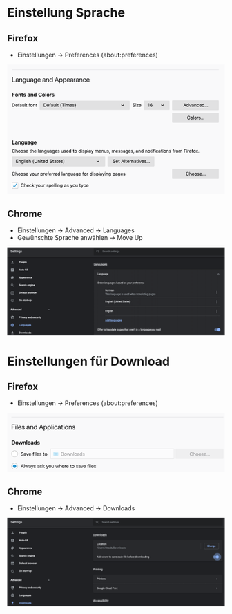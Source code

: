 # Einstellung Sprache

## Firefox

*   Einstellungen -> Preferences (about:preferences)

![](firefox_language.png)


## Chrome

*   Einstellungen -> Advanced -> Languages
*   Gewünschte Sprache anwählen -> Move Up

![](chrome_language.png)


# Einstellungen für Download

## Firefox

*   Einstellungen -> Preferences (about:preferences)

![](firefox_download.png)


## Chrome

*   Einstellungen -> Advanced -> Downloads

![](chrome_download.png)

